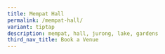 ```yaml
---
title: Mempat Hall
permalink: /mempat-hall/
variant: tiptap
description: mempat, hall, jurong, lake, gardens
third_nav_title: Book a Venue
---
```

<p></p>